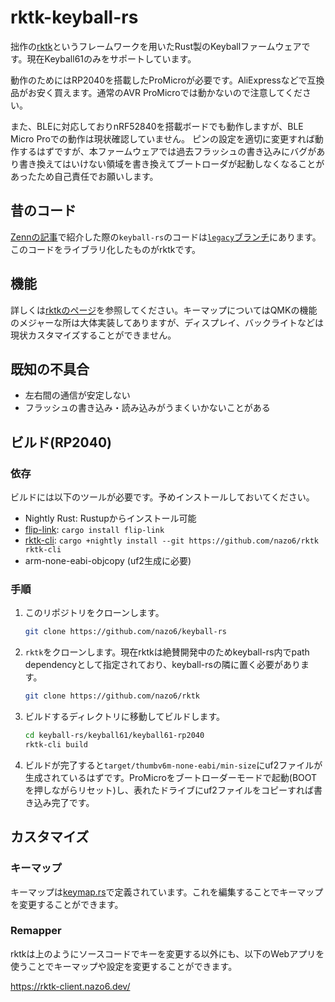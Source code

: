# rktk-keyball-rs

拙作の[rktk](https://github.com/nazo6/rktk)というフレームワークを用いたRust製のKeyballファームウェアです。現在Keyball61のみをサポートしています。

動作のためにはRP2040を搭載したProMicroが必要です。AliExpressなどで互換品がお安く買えます。通常のAVR
ProMicroでは動かないので注意してください。

また、BLEに対応しておりnRF52840を搭載ボードでも動作しますが、BLE Micro
Proでの動作は現状確認していません。
ピンの設定を適切に変更すれば動作するはずですが、本ファームウェアでは過去フラッシュの書き込みにバグがあり書き換えてはいけない領域を書き換えてブートローダが起動しなくなることがあったため自己責任でお願いします。

## 昔のコード

[Zennの記事](https://zenn.dev/nazo6/articles/keyball-embassy-rp2040)で紹介した際の`keyball-rs`のコードは[`legacy`ブランチ](https://github.com/nazo6/keyball-rs/tree/legacy)にあります。
このコードをライブラリ化したものがrktkです。

## 機能

詳しくは[rktkのページ](https://github.com/nazo6/rktk)を参照してください。キーマップについてはQMKの機能のメジャーな所は大体実装してありますが、ディスプレイ、バックライトなどは現状カスタマイズすることができません。

## 既知の不具合

- 左右間の通信が安定しない
- フラッシュの書き込み・読み込みがうまくいかないことがある

## ビルド(RP2040)

### 依存

ビルドには以下のツールが必要です。予めインストールしておいてください。

- Nightly Rust: Rustupからインストール可能
- [flip-link](https://github.com/knurling-rs/flip-link):
  `cargo install flip-link`
- [rktk-cli](https://github.com/nazo6/rktk):
  `cargo +nightly install --git https://github.com/nazo6/rktk rktk-cli`
- arm-none-eabi-objcopy (uf2生成に必要)

### 手順

1. このリポジトリをクローンします。
   ```bash
   git clone https://github.com/nazo6/keyball-rs
   ```

2. `rktk`をクローンします。現在rktkは絶賛開発中のためkeyball-rs内でpath
   dependencyとして指定されており、keyball-rsの隣に置く必要があります。
   ```bash
   git clone https://github.com/nazo6/rktk
   ```

3. ビルドするディレクトリに移動してビルドします。
   ```bash
   cd keyball-rs/keyball61/keyball61-rp2040
   rktk-cli build
   ```

4. ビルドが完了すると`target/thumbv6m-none-eabi/min-size`にuf2ファイルが生成されているはずです。ProMicroをブートローダーモードで起動(BOOTを押しながらリセット)し、表れたドライブにuf2ファイルをコピーすれば書き込み完了です。

## カスタマイズ

### キーマップ

キーマップは[keymap.rs](./keyball-common/src/keymap.rs)で定義されています。これを編集することでキーマップを変更することができます。

### Remapper

rktkは上のようにソースコードでキーを変更する以外にも、以下のWebアプリを使うことでキーマップや設定を変更することができます。

https://rktk-client.nazo6.dev/
